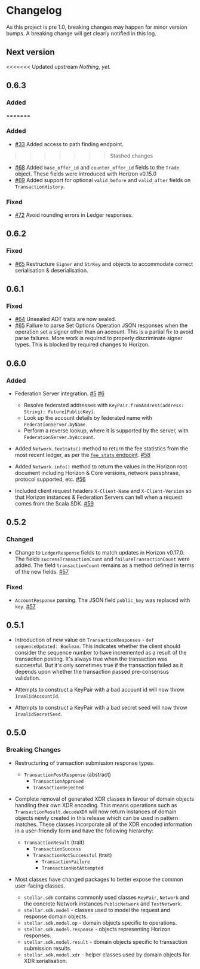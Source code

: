 # Changelog

As this project is pre 1.0, breaking changes may happen for minor version bumps. A breaking change will get clearly notified in this log.

## Next version

<<<<<<< Updated upstream
_Nothing, yet._

## 0.6.3

### Added

=======
### Added

- [#33](https://github.com/Synesso/scala-stellar-sdk/issues/33) Added access to path finding endpoint. 
>>>>>>> Stashed changes
- [#68](https://github.com/Synesso/scala-stellar-sdk/issues/68) Added `base_offer_id` and `counter_offer_id` fields to the 
    `Trade` object. These fields were introduced with Horizon v0.15.0
- [#69](https://github.com/Synesso/scala-stellar-sdk/issues/69) Added support for optional `valid_before` and 
    `valid_after` fields on `TransactionHistory`.

### Fixed

- [#72](https://github.com/Synesso/scala-stellar-sdk/issues/72) Avoid rounding errors in Ledger responses.

## 0.6.2

### Fixed

- [#65](https://github.com/Synesso/scala-stellar-sdk/issues/65) Restructure `Signer` and `StrKey` and objects to
    accommodate correct serialisation & deserialisation.


## 0.6.1

### Fixed

- [#64](https://github.com/Synesso/scala-stellar-sdk/issues/64) Unsealed ADT traits are now sealed.
- [#65](https://github.com/Synesso/scala-stellar-sdk/issues/65) Failure to parse Set Options Operation JSON responses 
    when the operation set a signer other than an account. This is a partial fix to avoid parse failures.
    More work is required to properly discriminate signer types. This is blocked by required changes to Horizon.

## 0.6.0

### Added

- Federation Server integration. [#5](https://github.com/Synesso/scala-stellar-sdk/issues/5) [#6](https://github.com/Synesso/scala-stellar-sdk/issues/6) 
    - Resolve federated addresses with `KeyPair.fromAddress(address: String): Future[PublicKey]`.
    - Look up the account details by federated name with `FederationServer.byName`.
    - Perform a reverse lookup, where it is supported by the server, with `FederationServer.byAccount`.

- Added `Network.feeStats()` method to return the fee statistics from the most recent ledger, as per the [`fee_stats`
    endpoint](https://www.stellar.org/developers/horizon/reference/endpoints/fee-stats.html).
    [#58](https://github.com/Synesso/scala-stellar-sdk/issues/58)

- Added `Network.info()` method to return the values in the Horizon root document including Horizon & Core versions,
    network passphrase, protocol supported, etc. [#56](https://github.com/Synesso/scala-stellar-sdk/issues/56)

- Included client request headers `X-Client-Name` and `X-Client-Version` so that Horizon instances & Federation Servers
    can tell when a request comes from the Scala SDK. [#59](https://github.com/Synesso/scala-stellar-sdk/issues/59)


## 0.5.2

### Changed

- Change to `LedgerResponse` fields to match updates in Horizon v0.17.0. The fields `successTransactionCount` and
    `failureTransactionCount` were added. The field `transactionCount` remains as a method defined in terms
    of the new fields. [#57](https://github.com/Synesso/scala-stellar-sdk/issues/57)

### Fixed

- `AccountResponse` parsing. The JSON field `public_key` was replaced with `key`. [#57](https://github.com/Synesso/scala-stellar-sdk/issues/57)


## 0.5.1

* Introduction of new value on `TransactionResponses`  - `def sequenceUpdated: Boolean`. This indicates whether the client
    should consider the sequence number to have incremented as a result of the transaction posting. It's always
    true when the transaction was successful. But it's only sometimes true if the transaction failed as it depends upon
    whether the transaction passed pre-consensus validation.

* Attempts to construct a KeyPair with a bad account id will now throw `InvalidAccountId`.

* Attempts to construct a KeyPair with a bad secret seed will now throw `InvalidSecretSeed`.


## 0.5.0

### Breaking Changes
* Restructuring of transaction submission response types.
    * `TransactionPostResponse` (abstract)
        * `TransactionApproved`
        * `TransactionRejected`

* Complete removal of generated XDR classes in favour of domain objects handling their own XDR encoding.
    This means operations such as `TransactionResult.decodeXDR` will now return instances of domain objects
    newly created in this release which can be used in pattern matches. These classes incorporate all of the 
    XDR encoded information in a user-friendly form and have the following hierarchy:
    * `TransactionResult` (trait)
        * `TransactionSuccess`
        * `TransactionNotSuccessful` (trait)
            * `TransactionFailure`
            * `TransactionNotAttempted`

* Most classes have changed packages to better expose the common user-facing classes.
    * `stellar.sdk` contains commonly used classes `KeyPair`, `Network` and
      the concrete Network instances `PublicNetwork` and `TestNetwork`.
    * `stellar.sdk.model` - classes used to model the request and response domain objects.
    * `stellar.sdk.model.op` - domain objects specific to operations.
    * `stellar.sdk.model.response` - objects representing Horizon responses.
    * `stellar.sdk.model.result` - domain objects specific to transaction submission results.
    * `stellar.sdk.model.xdr` - helper classes used by domain objects for XDR serialisation.
